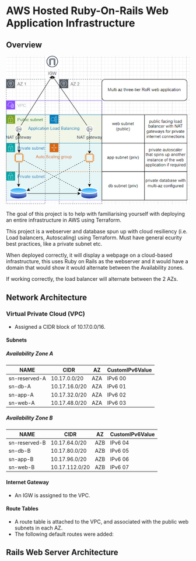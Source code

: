 # AWS Hosted Ruby-On-Rails Web Application Infrastructure 

## Overview
![Architecture of the project](/image.png)

The goal of this project is to help with familiarising 
yourself with deploying an entire infrastructure in 
AWS using Terraform.

This project is a webserver and database spun up with cloud resiliency 
(i.e. Load balancers, Autoscaling) using Terraform. Must have general 
ecurity best practices, like a private subnet etc. 

When deployed correctly, it will display a webpage on a cloud-based 
infrastructure, this uses Ruby on Rails as the webserver and it would 
have a domain that would show it would alternate between the Availability 
zones.

If working correctly, the load balancer will alternate between the 2 AZs.

## Network Architecture

### Virtual Private Cloud (VPC)
* Assigned a CIDR block of 10.17.0.0/16.

#### Subnets
##### Availability Zone A
| NAME | CIDR | AZ | CustomIPv6Value |
|------|------|----|-----------------|
|sn-reserved-A | 10.17.0.0/20 | AZA | IPv6 00 |
|sn-db-A | 10.17.16.0/20 | AZA | IPv6 01 |
|sn-app-A | 10.17.32.0/20 | AZA | IPv6 02 |
|sn-web-A | 10.17.48.0/20 | AZA | IPv6 03 |

##### Availability Zone B
| NAME | CIDR | AZ | CustomIPv6Value |
|------|------|----|-----------------|
| sn-reserved-B | 10.17.64.0/20 | AZB | IPv6 04 |
| sn-db-B | 10.17.80.0/20 | AZB | IPv6 05 |
| sn-app-B | 10.17.96.0/20 | AZB | IPv6 06 |
| sn-web-B | 10.17.112.0/20 | AZB | IPv6 07 |

#### Internet Gateway
* An IGW is assigned to the VPC.

#### Route Tables
* A route table is attached to the VPC, and associated with the public web
subnets in each AZ.
* The following default routes were added:

## Rails Web Server Architecture